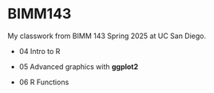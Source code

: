 # BIMM143
My classwork from BIMM 143 Spring 2025 at UC San Diego.

- 04 Intro to R

- 05 Advanced graphics with **ggplot2**

- 06 R Functions